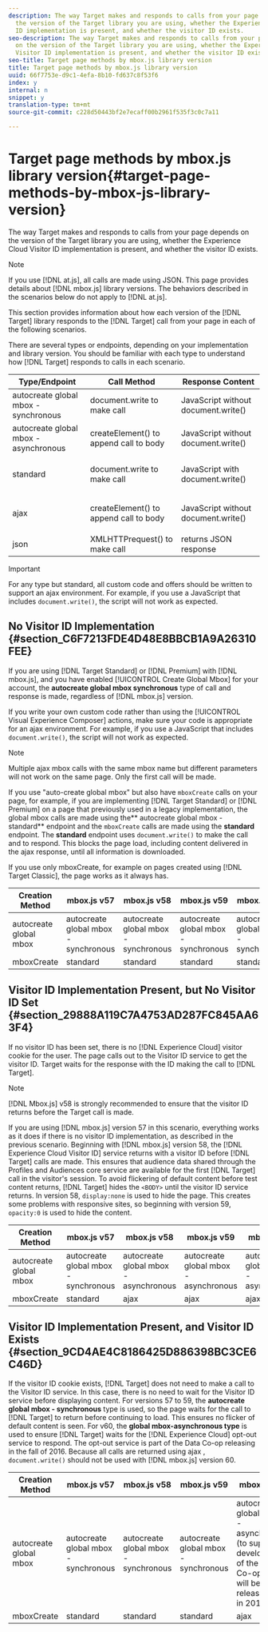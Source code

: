 ```yaml
---
description: The way Target makes and responds to calls from your page depends on
  the version of the Target library you are using, whether the Experience Cloud Visitor
  ID implementation is present, and whether the visitor ID exists.
seo-description: The way Target makes and responds to calls from your page depends
  on the version of the Target library you are using, whether the Experience Cloud
  Visitor ID implementation is present, and whether the visitor ID exists.
seo-title: Target page methods by mbox.js library version
title: Target page methods by mbox.js library version
uuid: 66f7753e-d9c1-4efa-8b10-fd637c8f53f6
index: y
internal: n
snippet: y
translation-type: tm+mt
source-git-commit: c228d50443bf2e7ecaff00b2961f535f3c0c7a11

---
```



# Target page methods by mbox.js library version{#target-page-methods-by-mbox-js-library-version}

The way Target makes and responds to calls from your page depends on the version of the Target library you are using, whether the Experience Cloud Visitor ID implementation is present, and whether the visitor ID exists.

>[!NOTE]
>
>If you use [!DNL at.js], all calls are made using JSON. This page provides details about [!DNL mbox.js] library versions. The behaviors described in the scenarios below do not apply to [!DNL at.js].

This section provides information about how each version of the [!DNL Target] library responds to the [!DNL Target] call from your page in each of the following scenarios.

There are several types or endpoints, depending on your implementation and library version. You should be familiar with each type to understand how [!DNL Target] responds to calls in each scenario.

<table id="table_9B6FA7E1F7E5470889FDA9D7C6F66CA9"> 
 <thead> 
  <tr> 
   <th colname="col1" class="entry"> Type/Endpoint </th> 
   <th colname="col2" class="entry"> Call Method </th> 
   <th colname="col3" class="entry"> Response Content </th> 
  </tr>
 </thead>
 <tbody> 
  <tr> 
   <td colname="col1"> autocreate global mbox - synchronous </td> 
   <td colname="col2"> document.write to make call </td> 
   <td colname="col3"> JavaScript without document.write() </td> 
  </tr> 
  <tr> 
   <td colname="col1"> autocreate global mbox - asynchronous </td> 
   <td colname="col2"> createElement() to append call to body </td> 
   <td colname="col3"> JavaScript without document.write() </td> 
  </tr> 
  <tr> 
   <td colname="col1"> standard </td> 
   <td colname="col2"> <p>document.write to make call </p> </td> 
   <td colname="col3"> JavaScript with document.write() </td> 
  </tr> 
  <tr> 
   <td colname="col1"> ajax </td> 
   <td colname="col2"> <p>createElement() to append call to body </p> </td> 
   <td colname="col3"> JavaScript without document.write() </td> 
  </tr> 
  <tr> 
   <td colname="col1"> json </td> 
   <td colname="col2"> XMLHTTPrequest() to make call </td> 
   <td colname="col3"> returns JSON response </td> 
  </tr> 
 </tbody> 
</table>

>[!IMPORTANT]
>
>For any type but standard, all custom code and offers should be written to support an ajax environment. For example, if you use a JavaScript that includes `document.write()`, the script will not work as expected.

## No Visitor ID Implementation {#section_C6F7213FDE4D48E8BBCB1A9A26310FEE}

If you are using [!DNL Target Standard] or [!DNL Premium] with [!DNL mbox.js], and you have enabled [!UICONTROL Create Global Mbox] for your account, the **autocreate global mbox synchronous** type of call and response is made, regardless of [!DNL mbox.js] version.

If you write your own custom code rather than using the [!UICONTROL Visual Experience Composer] actions, make sure your code is appropriate for an ajax environment. For example, if you use a JavaScript that includes `document.write()`, the script will not work as expected.

>[!NOTE]
>
>Multiple ajax mbox calls with the same mbox name but different parameters will not work on the same page. Only the first call will be made.

If you use "auto-create global mbox" but also have `mboxCreate` calls on your page, for example, if you are implementing [!DNL Target Standard] or [!DNL Premium] on a page that previously used in a legacy implementation, the global mbox calls are made using the** autocreate global mbox - standard** endpoint and the `mboxCreate` calls are made using the **standard** endpoint. The **standard** endpoint uses `document.write()` to make the call and to respond. This blocks the page load, including content delivered in the ajax response, until all information is downloaded.

If you use only mboxCreate, for example on pages created using [!DNL Target Classic], the page works as it always has.

| Creation Method | mbox.js v57 | mbox.js v58 | mbox.js v59 | mbox.js v60 |
|---|---|---|---|---|
| autocreate global mbox | autocreate global mbox - synchronous | autocreate global mbox - synchronous | autocreate global mbox - synchronous | autocreate global mbox - synchronous |
| mboxCreate | standard | standard | standard | standard |

## Visitor ID Implementation Present, but No Visitor ID Set {#section_29888A119C7A4753AD287FC845AA63F4}

If no visitor ID has been set, there is no [!DNL Experience Cloud] visitor cookie for the user. The page calls out to the Visitor ID service to get the visitor ID. Target waits for the response with the ID making the call to [!DNL Target].

>[!NOTE]
>
>[!DNL Mbox.js] v58  is strongly recommended to ensure that the visitor ID returns before the Target call is made.

If you are using [!DNL mbox.js] version 57 in this scenario, everything works as it does if there is no visitor ID implementation, as described in the previous scenario. Beginning with [!DNL mbox.js] version 58, the [!DNL Experience Cloud Visitor ID] service returns with a visitor ID before [!DNL Target] calls are made. This ensures that audience data shared through the Profiles and Audiences core service are available for the first [!DNL Target] call in the visitor's session. To avoid flickering of default content before test content returns, [!DNL Target] hides the `<BODY>` until the visitor ID service returns. In version 58, `display:none` is used to hide the page. This creates some problems with responsive sites, so beginning with version 59, `opacity:0` is used to hide the content.

| Creation Method | mbox.js v57 | mbox.js v58 | mbox.js v59 | mbox.js v60 |
|---|---|---|---|---|
| autocreate global mbox | autocreate global mbox - synchronous | autocreate global mbox - asynchronous | autocreate global mbox - asynchronous | autocreate global mbox - asynchronous |
| mboxCreate | standard | ajax | ajax | ajax |

## Visitor ID Implementation Present, and Visitor ID Exists {#section_9CD4AE4C8186425D886398BC3CE6C46D}

If the visitor ID cookie exists, [!DNL Target] does not need to make a call to the Visitor ID service. In this case, there is no need to wait for the Visitor ID service before displaying content. For versions 57 to 59, the **autocreate global mbox - synchronous** type is used, so the page waits for the call to [!DNL Target] to return before continuing to load. This ensures no flicker of default content is seen. For v60, the **global mbox-asynchronous type** is used to ensure [!DNL Target] waits for the [!DNL Experience Cloud] opt-out service to respond. The opt-out service is part of the Data Co-op releasing in the fall of 2016. Because all calls are returned using ajax , `document.write()` should not be used with [!DNL mbox.js] version 60.

| Creation Method | mbox.js v57 | mbox.js v58 | mbox.js v59 | mbox.js v60 |
|---|---|---|---|---|
| autocreate global mbox | autocreate global mbox - synchronous | autocreate global mbox - synchronous | autocreate global mbox - synchronous | autocreate global mbox - asynchronous (to support development of the Data Co-op, which will be released later in 2016) |
| mboxCreate | standard | standard | standard | ajax |

